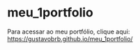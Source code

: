 # meu_1portfolio

Para acessar ao meu portfólio, clique aqui: https://gustavobrb.github.io/meu_1portfolio/
